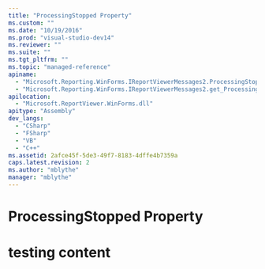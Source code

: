 ```yaml
---
title: "ProcessingStopped Property"
ms.custom: ""
ms.date: "10/19/2016"
ms.prod: "visual-studio-dev14"
ms.reviewer: ""
ms.suite: ""
ms.tgt_pltfrm: ""
ms.topic: "managed-reference"
apiname: 
  - "Microsoft.Reporting.WinForms.IReportViewerMessages2.ProcessingStopped"
  - "Microsoft.Reporting.WinForms.IReportViewerMessages2.get_ProcessingStopped"
apilocation: 
  - "Microsoft.ReportViewer.WinForms.dll"
apitype: "Assembly"
dev_langs: 
  - "CSharp"
  - "FSharp"
  - "VB"
  - "C++"
ms.assetid: 2afce45f-5de3-49f7-8183-4dffe4b7359a
caps.latest.revision: 2
ms.author: "mblythe"
manager: "mblythe"
---
```

# ProcessingStopped Property
# testing content